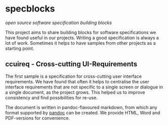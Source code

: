 specblocks
==========

*open source software specification building blocks*

This project aims to share building blocks for software specifications we have found useful in our projects. Writing a good specification is always a lot of work. Sometimes it helps to have samples from other projects as a starting point.


ccuireq - Cross-cutting UI-Requirements
--------------------------------------

The first sample is a specification for cross-cutting user interface requirements. We have found that often it helps to centralise the user interface requirements that are not specific to a single screen or dialogue in a single document, as the project grows. This helped us to improve consistency and find possibilities for re-use.

The document is written in pandoc-flavoured markdown, from which any format supported by [pandoc](http://johnmacfarlane.net/pandoc/) can be created. We provide HTML, Word and PDF-versions for convenience.
